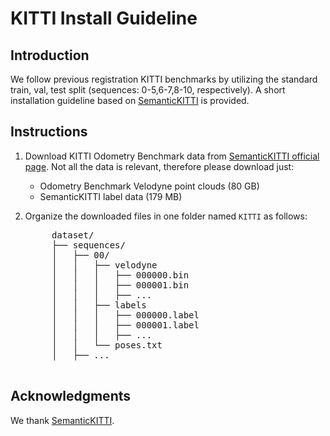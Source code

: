 # KITTI Install Guideline

## Introduction
We follow previous registration KITTI benchmarks by utilizing the standard train, val, test split (sequences: 0-5,6-7,8-10, respectively).
A short installation guideline based on [SemanticKITTI](https://www.semantic-kitti.org/dataset.html#download) is provided.

## Instructions

1. Download KITTI Odometry Benchmark data from  [SemanticKITTI official page](https://www.semantic-kitti.org/dataset.html#download). Not all the data is relevant, therefore please download just:
   * Odometry Benchmark Velodyne point clouds (80 GB)
   * SemanticKITTI label data (179 MB)
   
2. Organize the downloaded files in one folder named `KITTI` as follows:
    <pre>
        dataset/
        ├── sequences/
        │   ├── 00/
        │   │   ├── velodyne
        │   │   │   ├── 000000.bin
        │   │   │   ├── 000001.bin
        │   │   │   ├── ...
        │   │   ├── labels
        │   │   │   ├── 000000.label
        │   │   │   ├── 000001.label
        │   │   │   ├── ...
        │   │   └── poses.txt
        │   ├── ...
    </pre>

## Acknowledgments
We thank [SemanticKITTI](https://www.semantic-kitti.org/index.html).